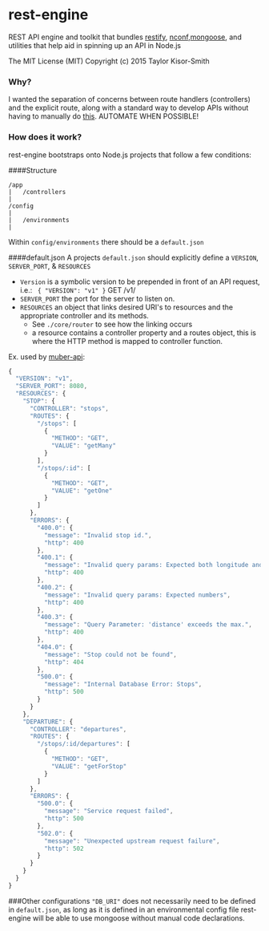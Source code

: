 # rest-engine
REST API engine and toolkit that bundles [restify](https://www.npmjs.com/package/restify), [nconf](https://www.npmjs.com/package/nconf),[mongoose](), and utilities
that help aid in spinning up an API in Node.js

The MIT License (MIT) Copyright (c) 2015 Taylor Kisor-Smith

### Why?
I wanted the separation of concerns between route handlers (controllers) and the explicit route, along with a standard way
to develop APIs without having to manually do [this](http://mcavage.me/node-restify/#routing). AUTOMATE WHEN POSSIBLE!

### How does it work?

rest-engine bootstraps onto Node.js projects that follow a few conditions:

####Structure
```
/app
|   /controllers
|
/config
|
|   /environments
|
```
Within ```config/environments``` there should be a ```default.json```

####default.json
A projects ```default.json``` should explicitly define a ```VERSION```, ```SERVER_PORT```, & ```RESOURCES```
* ```Version``` is a symbolic version to be prepended in front of an API request, i.e.:
    ``` { "VERSION": "v1" }``` GET /v1/<resource>
* ```SERVER_PORT``` the port for the server to listen on.
* ```RESOURCES``` an object that links desired URI's to resources and the appropriate controller and its methods.
    * See ```./core/router``` to see how the linking occurs
    * a resource contains a controller property and a routes object, this is where the HTTP method is mapped to controller function.

Ex. used by [muber-api](https://github.com/t4ks/muber):
```javascript
{
  "VERSION": "v1",
  "SERVER_PORT": 8080,
  "RESOURCES": {
    "STOP": {
      "CONTROLLER": "stops",
      "ROUTES": {
        "/stops": [
          {
            "METHOD": "GET",
            "VALUE": "getMany"
          }
        ],
        "/stops/:id": [
          {
            "METHOD": "GET",
            "VALUE": "getOne"
          }
        ]
      },
      "ERRORS": {
        "400.0": {
          "message": "Invalid stop id.",
          "http": 400
        },
        "400.1": {
          "message": "Invalid query params: Expected both longitude and latitude",
          "http": 400
        },
        "400.2": {
          "message": "Invalid query params: Expected numbers",
          "http": 400
        },
        "400.3": {
          "message": "Query Parameter: 'distance' exceeds the max.",
          "http": 400
        },
        "404.0": {
          "message": "Stop could not be found",
          "http": 404
        },
        "500.0": {
          "message": "Internal Database Error: Stops",
          "http": 500
        }
      }
    },
    "DEPARTURE": {
      "CONTROLLER": "departures",
      "ROUTES": {
        "/stops/:id/departures": [
          {
            "METHOD": "GET",
            "VALUE": "getForStop"
          }
        ]
      },
      "ERRORS": {
        "500.0": {
          "message": "Service request failed",
          "http": 500
        },
        "502.0": {
          "message": "Unexpected upstream request failure",
          "http": 502
        }
      }
    }
  }
}
```

###Other configurations
```"DB_URI"``` does not necessarily need to be defined in ```default.json```, as long as it is defined in an environmental config file
rest-engine will be able to use mongoose without manual code declarations.

